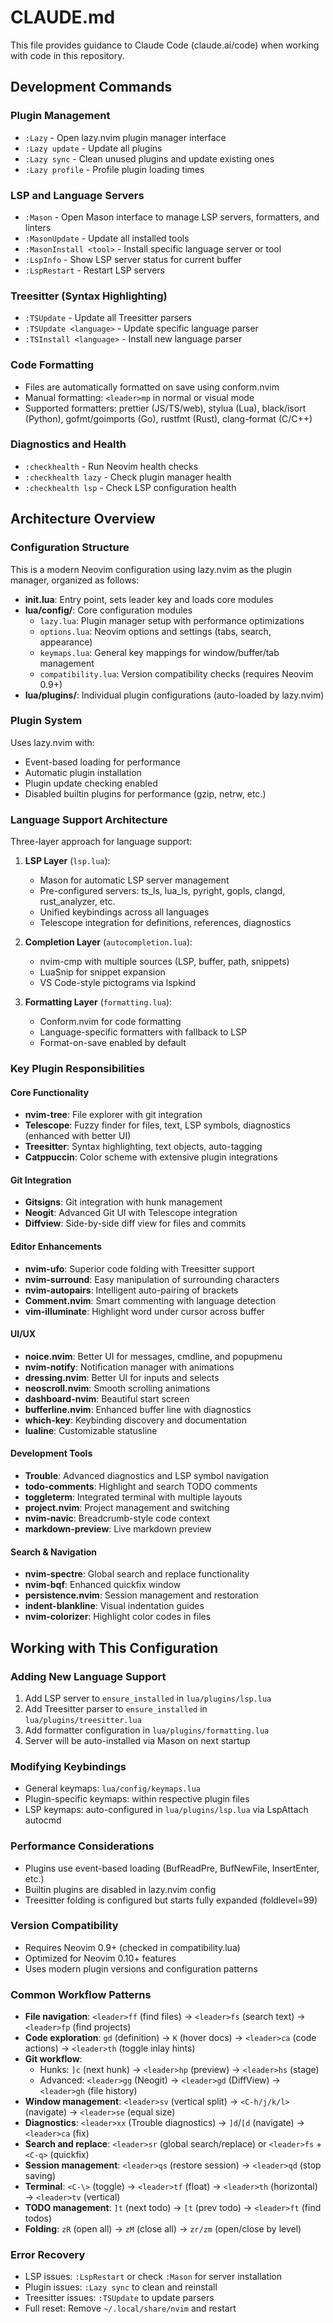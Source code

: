 # CLAUDE.md

This file provides guidance to Claude Code (claude.ai/code) when working with code in this repository.

## Development Commands

### Plugin Management
- `:Lazy` - Open lazy.nvim plugin manager interface
- `:Lazy update` - Update all plugins
- `:Lazy sync` - Clean unused plugins and update existing ones
- `:Lazy profile` - Profile plugin loading times

### LSP and Language Servers
- `:Mason` - Open Mason interface to manage LSP servers, formatters, and linters
- `:MasonUpdate` - Update all installed tools
- `:MasonInstall <tool>` - Install specific language server or tool
- `:LspInfo` - Show LSP server status for current buffer
- `:LspRestart` - Restart LSP servers

### Treesitter (Syntax Highlighting)
- `:TSUpdate` - Update all Treesitter parsers
- `:TSUpdate <language>` - Update specific language parser
- `:TSInstall <language>` - Install new language parser

### Code Formatting
- Files are automatically formatted on save using conform.nvim
- Manual formatting: `<leader>mp` in normal or visual mode
- Supported formatters: prettier (JS/TS/web), stylua (Lua), black/isort (Python), gofmt/goimports (Go), rustfmt (Rust), clang-format (C/C++)

### Diagnostics and Health
- `:checkhealth` - Run Neovim health checks
- `:checkhealth lazy` - Check plugin manager health
- `:checkhealth lsp` - Check LSP configuration health

## Architecture Overview

### Configuration Structure
This is a modern Neovim configuration using lazy.nvim as the plugin manager, organized as follows:

- **init.lua**: Entry point, sets leader key and loads core modules
- **lua/config/**: Core configuration modules
  - `lazy.lua`: Plugin manager setup with performance optimizations
  - `options.lua`: Neovim options and settings (tabs, search, appearance)
  - `keymaps.lua`: General key mappings for window/buffer/tab management
  - `compatibility.lua`: Version compatibility checks (requires Neovim 0.9+)
- **lua/plugins/**: Individual plugin configurations (auto-loaded by lazy.nvim)

### Plugin System
Uses lazy.nvim with:
- Event-based loading for performance
- Automatic plugin installation
- Plugin update checking enabled
- Disabled builtin plugins for performance (gzip, netrw, etc.)

### Language Support Architecture
Three-layer approach for language support:

1. **LSP Layer** (`lsp.lua`):
   - Mason for automatic LSP server management
   - Pre-configured servers: ts_ls, lua_ls, pyright, gopls, clangd, rust_analyzer, etc.
   - Unified keybindings across all languages
   - Telescope integration for definitions, references, diagnostics

2. **Completion Layer** (`autocompletion.lua`):
   - nvim-cmp with multiple sources (LSP, buffer, path, snippets)
   - LuaSnip for snippet expansion
   - VS Code-style pictograms via lspkind

3. **Formatting Layer** (`formatting.lua`):
   - Conform.nvim for code formatting
   - Language-specific formatters with fallback to LSP
   - Format-on-save enabled by default

### Key Plugin Responsibilities

#### Core Functionality
- **nvim-tree**: File explorer with git integration
- **Telescope**: Fuzzy finder for files, text, LSP symbols, diagnostics (enhanced with better UI)
- **Treesitter**: Syntax highlighting, text objects, auto-tagging
- **Catppuccin**: Color scheme with extensive plugin integrations

#### Git Integration
- **Gitsigns**: Git integration with hunk management
- **Neogit**: Advanced Git UI with Telescope integration
- **Diffview**: Side-by-side diff view for files and commits

#### Editor Enhancements
- **nvim-ufo**: Superior code folding with Treesitter support
- **nvim-surround**: Easy manipulation of surrounding characters
- **nvim-autopairs**: Intelligent auto-pairing of brackets
- **Comment.nvim**: Smart commenting with language detection
- **vim-illuminate**: Highlight word under cursor across buffer

#### UI/UX
- **noice.nvim**: Better UI for messages, cmdline, and popupmenu
- **nvim-notify**: Notification manager with animations
- **dressing.nvim**: Better UI for inputs and selects
- **neoscroll.nvim**: Smooth scrolling animations
- **dashboard-nvim**: Beautiful start screen
- **bufferline.nvim**: Enhanced buffer line with diagnostics
- **which-key**: Keybinding discovery and documentation
- **lualine**: Customizable statusline

#### Development Tools
- **Trouble**: Advanced diagnostics and LSP symbol navigation
- **todo-comments**: Highlight and search TODO comments
- **toggleterm**: Integrated terminal with multiple layouts
- **project.nvim**: Project management and switching
- **nvim-navic**: Breadcrumb-style code context
- **markdown-preview**: Live markdown preview

#### Search & Navigation
- **nvim-spectre**: Global search and replace functionality
- **nvim-bqf**: Enhanced quickfix window
- **persistence.nvim**: Session management and restoration
- **indent-blankline**: Visual indentation guides
- **nvim-colorizer**: Highlight color codes in files

## Working with This Configuration

### Adding New Language Support
1. Add LSP server to `ensure_installed` in `lua/plugins/lsp.lua`
2. Add Treesitter parser to `ensure_installed` in `lua/plugins/treesitter.lua`
3. Add formatter configuration in `lua/plugins/formatting.lua`
4. Server will be auto-installed via Mason on next startup

### Modifying Keybindings
- General keymaps: `lua/config/keymaps.lua`
- Plugin-specific keymaps: within respective plugin files
- LSP keymaps: auto-configured in `lua/plugins/lsp.lua` via LspAttach autocmd

### Performance Considerations
- Plugins use event-based loading (BufReadPre, BufNewFile, InsertEnter, etc.)
- Builtin plugins are disabled in lazy.nvim config
- Treesitter folding is configured but starts fully expanded (foldlevel=99)

### Version Compatibility
- Requires Neovim 0.9+ (checked in compatibility.lua)
- Optimized for Neovim 0.10+ features
- Uses modern plugin versions and configuration patterns

### Common Workflow Patterns
- **File navigation**: `<leader>ff` (find files) → `<leader>fs` (search text) → `<leader>fp` (find projects)
- **Code exploration**: `gd` (definition) → `K` (hover docs) → `<leader>ca` (code actions) → `<leader>th` (toggle inlay hints)
- **Git workflow**:
  - Hunks: `]c` (next hunk) → `<leader>hp` (preview) → `<leader>hs` (stage)
  - Advanced: `<leader>gg` (Neogit) → `<leader>gd` (DiffView) → `<leader>gh` (file history)
- **Window management**: `<leader>sv` (vertical split) → `<C-h/j/k/l>` (navigate) → `<leader>se` (equal size)
- **Diagnostics**: `<leader>xx` (Trouble diagnostics) → `]d`/`[d` (navigate) → `<leader>ca` (fix)
- **Search and replace**: `<leader>sr` (global search/replace) or `<leader>fs` + `<C-q>` (quickfix)
- **Session management**: `<leader>qs` (restore session) → `<leader>qd` (stop saving)
- **Terminal**: `<C-\>` (toggle) → `<leader>tf` (float) → `<leader>th` (horizontal) → `<leader>tv` (vertical)
- **TODO management**: `]t` (next todo) → `[t` (prev todo) → `<leader>ft` (find todos)
- **Folding**: `zR` (open all) → `zM` (close all) → `zr/zm` (open/close by level)

### Error Recovery
- LSP issues: `:LspRestart` or check `:Mason` for server installation
- Plugin issues: `:Lazy sync` to clean and reinstall
- Treesitter issues: `:TSUpdate` to update parsers
- Full reset: Remove `~/.local/share/nvim` and restart